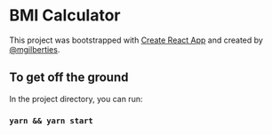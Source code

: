 # BMI Calculator

This project was bootstrapped with [Create React App](https://github.com/facebook/create-react-app) and created by [@mgilberties](https://github.com/mgilberties).

## To get off the ground

In the project directory, you can run:

### `yarn && yarn start`
